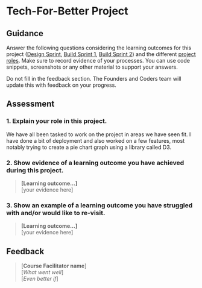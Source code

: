 # Tech-For-Better Project
## Guidance
Answer the following questions considering the learning outcomes for this project ([Design Sprint](https://learn.foundersandcoders.com/course/syllabus/developer/projects/tfb-design/learning-outcomes/), [Build Sprint 1](https://learn.foundersandcoders.com/course/syllabus/developer/projects/tfb-build-1/learning-outcomes/), [Build Sprint 2](https://learn.foundersandcoders.com/course/syllabus/developer/projects/tfb-build-2/learning-outcomes/)) and the different [project roles](https://learn.foundersandcoders.com/course/handbook/project-team/). Make sure to record evidence of your processes. You can use code snippets, screenshots or any other material to support your answers.

Do not fill in the feedback section. The Founders and Coders team will update this with feedback on your progress.

## Assessment
### 1. Explain your role in this project. 
We have all been tasked to work on the project in areas we have seen fit. I have done a bit of deployment and also worked on a few features, most notably trying to create a pie chart graph using a library called D3. 

### 2. Show evidence of a learning outcome you have achieved during this project.
> **[Learning outcome...]**  
> [your evidence here]

### 3. Show an example of a learning outcome you have struggled with and/or would like to re-visit.
> **[Learning outcome...]**  
> [your evidence here]

## Feedback
> [**Course Facilitator name**]  
> [*What went well*]  
> [*Even better if*]
